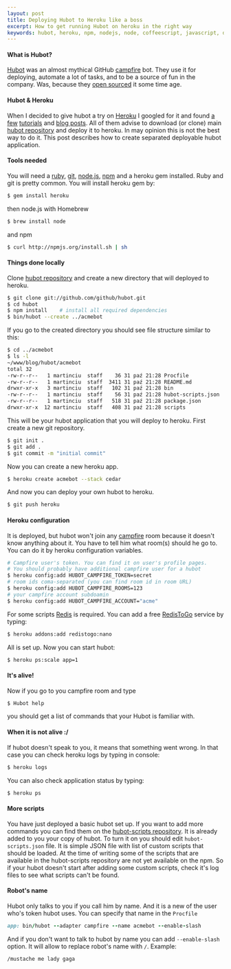 ```yaml
---
layout: post
title: Deploying Hubot to Heroku like a boss
excerpt: How to get running Hubot on heroku in the right way
keywords: hubot, heroku, npm, nodejs, node, coffeescript, javascript, deploying, git, github, homebrew, redis
---
```


#### What is Hubot?

[Hubot][hubot] was an almost mythical GitHub [campfire][campfire] bot. They use it for deploying, automate a lot of tasks, and to be a source of fun in the company. Was, because they [open sourced][hubot-released] it some time age.

#### Hubot & Heroku

When I decided to give hubot a try on [Heroku][heroku] I googled for it and found [a few][tutorial-1] [tutorials][tutorial-2] and [blog posts][tutorial-3]. All of them advise to download (or clone) main [hubot repository][hubot-repo] and deploy it to heroku. In may opinion this is not the best way to do it. This post describes how to create separated deployable hubot application.

#### Tools needed

You will need a [ruby][ruby], [git][git], [node.js][nodejs], [npm][npm] and a heroku gem installed. Ruby and git is pretty common. You will install heroku gem by:

``` bash
$ gem install heroku
```

then node.js with Homebrew

``` bash
$ brew install node
```

and npm

``` bash
$ curl http://npmjs.org/install.sh | sh
```

#### Things done locally

Clone [hubot repository][hubot-repo] and create a new directory that will deployed to heroku.

``` bash
$ git clone git://github.com/github/hubot.git
$ cd hubot
$ npm install    # install all required dependencies
$ bin/hubot --create ../acmebot
```

If you go to the created directory you should see file structure similar to this:
``` bash
$ cd ../acmebot
$ ls -l
~/www/blog/hubot/acmebot  
total 32
-rw-r--r--   1 martinciu  staff    36 31 paź 21:28 Procfile
-rw-r--r--   1 martinciu  staff  3411 31 paź 21:28 README.md
drwxr-xr-x   3 martinciu  staff   102 31 paź 21:28 bin
-rw-r--r--   1 martinciu  staff    56 31 paź 21:28 hubot-scripts.json
-rw-r--r--   1 martinciu  staff   518 31 paź 21:28 package.json
drwxr-xr-x  12 martinciu  staff   408 31 paź 21:28 scripts
```

This will be your hubot application that you will deploy to heroku. First create a new git repository.
``` bash
$ git init .
$ git add .
$ git commit -m "initial commit"
```

Now you can create a new heroku app.

``` bash
$ heroku create acmebot --stack cedar
```

And now you can deploy your own hubot to heroku. 

``` bash
$ git push heroku
```

#### Heroku configuration

It is deployed, but hubot won't join any [campfire][campfire] room because it doesn't know anything about it. You have to tell him what room(s) should he go to. You can do it by heroku configuration variables.

``` bash
# Campfire user's token. You can find it on user's profile pages.
# You should probably have additional campfire user for a hubot 
$ heroku config:add HUBOT_CAMPFIRE_TOKEN=secret
# room ids coma-separated (you can find room id in room URL)
$ heroku config:add HUBOT_CAMPFIRE_ROOMS=123 
# your campfire account subdoamin
$ heroku config:add HUBOT_CAMPFIRE_ACCOUNT="acme"
```

For some scripts [Redis][redis] is required. You can add a free [RedisToGo][redistogo] service by typing:

``` bash
$ heroku addons:add redistogo:nano
```

All is set up. Now you can start hubot:

``` bash
$ heroku ps:scale app=1 
```

#### It's alive!

Now if you go to you campfire room and type

``` bash
$ Hubot help 
```

you should get a list of commands that your Hubot is familiar with. 

#### When it is not alive :/

If hubot doesn't speak to you, it means that something went wrong. In that case you can check heroku logs by typing in console:

``` bash
$ heroku logs 
```

You can also check application status by typing:

``` bash
$ heroku ps 
```


#### More scripts
You have just deployed a basic hubot set up. If you want to add more commands you can find them on the [hubot-scripts  repository][hubot-scripts]. It is already added to you your copy of hubot. To turn it on you should edit `hubot-scripts.json` file. It is simple JSON file with list of custom scripts that should be loaded. At the time of writing some of the scripts that are available in the hubot-scripts repository are not yet available on the npm. So if your hubot doesn't start after adding some custom scripts, check it's log files to see what scripts can't be found.

#### Robot's name

Hubot only talks to you if you call him by name. And it is a new of the user who's token hubot uses. You can specify that name in the `Procfile`

``` ruby
app: bin/hubot --adapter campfire --name acmebot --enable-slash
```

And if you don't want to talk to hubot by name you can add `--enable-slash` option. It will allow to replace robot's name with `/`. Example:

``` bash
/mustache me lady gaga 
```

[tutorial-1]: https://github.com/github/hubot/wiki/Hubot-on-Heroku
[tutorial-2]: http://apocryph.org/2011/10/29/how-i-got-hubot-deployed-to-heroku/
[tutorial-3]: http://jonmagic.com/blog/archives/2011/10/28/hipchat-hubot-and-me
[hubot]: http://hubot.github.com/
[hubot-repo]: https://github.com/github/hubot
[hubot-scripts]: https://github.com/github/hubot-scripts
[campfire]: http://campfirenow.com/
[heroku]: http://www.heroku.com/
[github]: https://github.com/
[npm]: http://npmjs.org/
[git]: http://git-scm.com/
[ruby]: http://www.ruby-lang.org
[nodejs]: http://nodejs.org/
[homebrew]: http://mxcl.github.com/homebrew/
[redis]: http://redis.io/
[redistogo]: https://redistogo.com/
[hubot-released]: https://github.com/blog/968-say-hello-to-hubot
